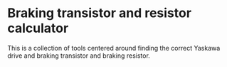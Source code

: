 #  Braking transistor and resistor calculator
This is a collection of tools centered around finding the correct Yaskawa drive and braking transistor and braking resistor.